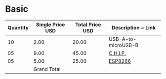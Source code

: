 # Basic

| Quantity | Single Price USD | Total Price USD |  Description ~ Link  |
| -------- | ---------------- | --------------- | -------------------- |
|    10    |        2.00      |       20.00     | USB-A-to-microUSB-B  |
|    05    |        9.00      |       45.00     |        [C.H.I.P.](https://getchip.com/pages/chip)      |
|    05    |        5.00      |       25.00     |        [ESP8266](https://espressif.com/en/products/hardware/esp8266ex/overview)       |
|          |    Grand Total   |                 |                      |

